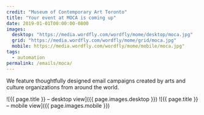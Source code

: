 ```yaml
---
credit: "Museum of Contemporary Art Toronto"
title: "Your event at MOCA is coming up"
date: 2019-01-01T00:00:00-0800
images:
  desktop: "https://media.wordfly.com/wordfly/mome/desktop/moca.jpg"
  grid: "https://media.wordfly.com/wordfly/mome/grid/moca.jpg"
  mobile: https://media.wordfly.com/wordfly/mome/mobile/moca.jpg"
tags:
  - automation
permalink: /emails/moca/
---
```

We feature thoughtfully designed email campaigns created by arts and culture organizations from around the world.

![{{ page.title }} – desktop view]({{ page.images.desktop }})
![{{ page.title }} – mobile view]({{ page.images.mobile }})
